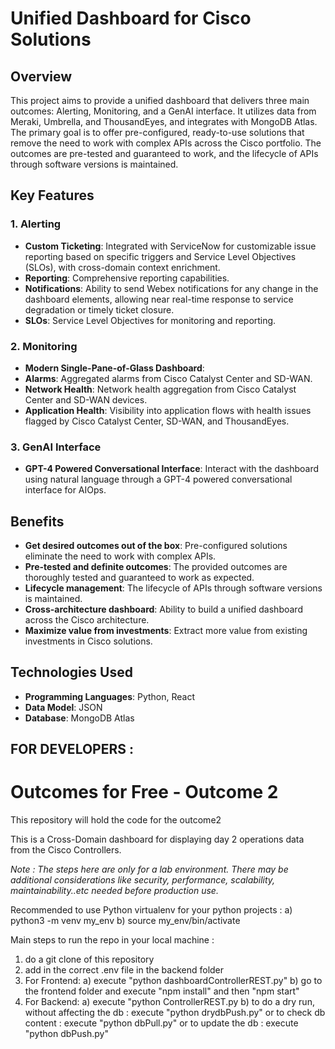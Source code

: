 # Unified Dashboard for Cisco Solutions

## Overview
This project aims to provide a unified dashboard that delivers three main outcomes: Alerting, Monitoring, and a GenAI interface. It utilizes data from Meraki, Umbrella, and ThousandEyes, and integrates with MongoDB Atlas. The primary goal is to offer pre-configured, ready-to-use solutions that remove the need to work with complex APIs across the Cisco portfolio. The outcomes are pre-tested and guaranteed to work, and the lifecycle of APIs through software versions is maintained.

## Key Features

### 1. Alerting
- **Custom Ticketing**: Integrated with ServiceNow for customizable issue reporting based on specific triggers and Service Level Objectives (SLOs), with cross-domain context enrichment.
- **Reporting**: Comprehensive reporting capabilities.
- **Notifications**: Ability to send Webex notifications for any change in the dashboard elements, allowing near real-time response to service degradation or timely ticket closure.
- **SLOs**: Service Level Objectives for monitoring and reporting.

### 2. Monitoring
- **Modern Single-Pane-of-Glass Dashboard**:
 - **Alarms**: Aggregated alarms from Cisco Catalyst Center and SD-WAN.
 - **Network Health**: Network health aggregation from Cisco Catalyst Center and SD-WAN devices.
 - **Application Health**: Visibility into application flows with health issues flagged by Cisco Catalyst Center, SD-WAN, and ThousandEyes.

### 3. GenAI Interface
- **GPT-4 Powered Conversational Interface**: Interact with the dashboard using natural language through a GPT-4 powered conversational interface for AIOps.

## Benefits

- **Get desired outcomes out of the box**: Pre-configured solutions eliminate the need to work with complex APIs.
- **Pre-tested and definite outcomes**: The provided outcomes are thoroughly tested and guaranteed to work as expected.
- **Lifecycle management**: The lifecycle of APIs through software versions is maintained.
- **Cross-architecture dashboard**: Ability to build a unified dashboard across the Cisco architecture.
- **Maximize value from investments**: Extract more value from existing investments in Cisco solutions.

## Technologies Used
- **Programming Languages**: Python, React
- **Data Model**: JSON
- **Database**: MongoDB Atlas


## FOR DEVELOPERS :

# Outcomes for Free - Outcome 2

This repository will hold the code for the outcome2

This is a Cross-Domain dashboard for displaying day 2 operations data from the Cisco Controllers.

_Note : The steps here are only for a lab environment. There may be additional considerations like security, performance, scalability, maintainability..etc needed before production use._

Recommended to use Python virtualenv for your python projects :
a) python3 -m venv my_env
b) source my_env/bin/activate

Main steps to run the repo in your local machine :

1) do a git clone of this repository
2) add in the correct .env file in the backend folder
3) For Frontend:
 a) execute "python dashboardControllerREST.py"
 b) go to the frontend folder and execute "npm install" and then "npm start"
4) For Backend:
  a) execute "python ControllerREST.py
  b) to do a dry run, without affecting the db : execute "python drydbPush.py" or to check db content : execute "python dbPull.py" or to update the db : execute "python dbPush.py"

